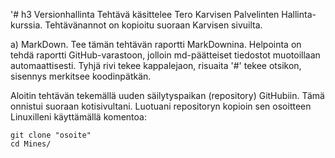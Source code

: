 '# h3 Versionhallinta
Tehtävä käsittelee Tero Karvisen Palvelinten Hallinta-kurssia. Tehtävänannot on kopioitu suoraan Karvisen sivuilta. 

a) MarkDown. Tee tämän tehtävän raportti MarkDownina. Helpointa on tehdä raportti GitHub-varastoon, jolloin md-päätteiset
tiedostot muotoillaan automaattisesti. Tyhjä rivi tekee kappalejaon, risuaita '#' tekee otsikon, sisennys merkitsee
koodinpätkän.

Aloitin tehtävän tekemällä uuden säilytyspaikan (repository) GitHubiin. Tämä onnistui suoraan kotisivultani.
Luotuani repositoryn kopioin sen osoitteen Linuxilleni käyttämällä komentoa:

	git clone "osoite"
	cd Mines/

